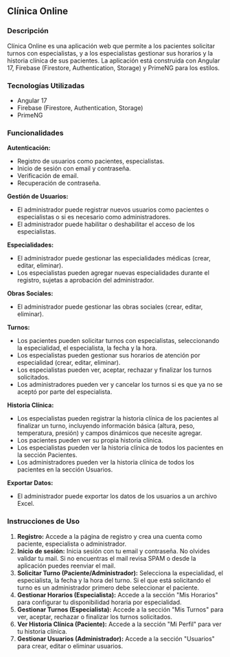 ## Clínica Online

### Descripción

Clínica Online es una aplicación web que permite a los pacientes solicitar turnos con especialistas, y a los especialistas gestionar sus horarios y la historia clínica de sus pacientes. La aplicación está construida con Angular 17, Firebase (Firestore, Authentication, Storage) y PrimeNG para los estilos.

### Tecnologías Utilizadas

*   Angular 17
*   Firebase (Firestore, Authentication, Storage)
*   PrimeNG

### Funcionalidades

**Autenticación:**

*   Registro de usuarios como pacientes, especialistas.
*   Inicio de sesión con email y contraseña.
*   Verificación de email.
*   Recuperación de contraseña.

**Gestión de Usuarios:**

*   El administrador puede registrar nuevos usuarios como pacientes o especialistas o si es necesario como administradores.
*   El administrador puede habilitar o deshabilitar el acceso de los especialistas.

**Especialidades:**

*   El administrador puede gestionar las especialidades médicas (crear, editar, eliminar).
*   Los especialistas pueden agregar nuevas especialidades durante el registro, sujetas a aprobación del administrador.

**Obras Sociales:**

*   El administrador puede gestionar las obras sociales (crear, editar, eliminar).

**Turnos:**

*   Los pacientes pueden solicitar turnos con especialistas, seleccionando la especialidad, el especialista, la fecha y la hora.
*   Los especialistas pueden gestionar sus horarios de atención por especialidad (crear, editar, eliminar).
*   Los especialistas pueden ver, aceptar, rechazar y finalizar los turnos solicitados.
*   Los administradores pueden ver y cancelar los turnos si es que ya no se aceptó por parte del especialista.

**Historia Clínica:**

*   Los especialistas pueden registrar la historia clínica de los pacientes al finalizar un turno, incluyendo información básica (altura, peso, temperatura, presión) y campos dinámicos que necesite agregar.
*   Los pacientes pueden ver su propia historia clínica.
*   Los especialistas pueden ver la historia clínica de todos los pacientes en la sección Pacientes.
*   Los administradores pueden ver la historia clínica de todos los pacientes en la sección Usuarios.

**Exportar Datos:**

*   El administrador puede exportar los datos de los usuarios a un archivo Excel.

### Instrucciones de Uso

1.  **Registro:** Accede a la página de registro y crea una cuenta como paciente, especialista o administrador.
2.  **Inicio de sesión:** Inicia sesión con tu email y contraseña. No olvides validar tu mail. Si no encuentras el mail revisa SPAM o desde la aplicación puedes reenviar el mail.
3.  **Solicitar Turno (Paciente/Administrador):** Selecciona la especialidad, el especialista, la fecha y la hora del turno. Si el que está solicitando el turno es un administrador primero debe seleccionar el paciente.
4.  **Gestionar Horarios (Especialista):** Accede a la sección "Mis Horarios" para configurar tu disponibilidad horaria por especialidad.
5.  **Gestionar Turnos (Especialista):** Accede a la sección "Mis Turnos" para ver, aceptar, rechazar o finalizar los turnos solicitados.
6.  **Ver Historia Clínica (Paciente):** Accede a la sección "Mi Perfil" para ver tu historia clínica.
7.  **Gestionar Usuarios (Administrador):** Accede a la sección "Usuarios" para crear, editar o eliminar usuarios.